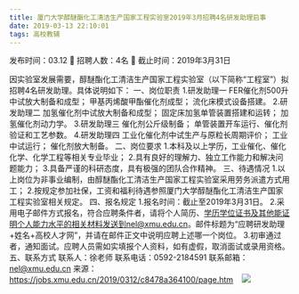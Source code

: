 ```yaml
---
title: 厦门大学醇醚酯化工清洁生产国家工程实验室2019年3月招聘4名研发助理启事
date: 2019-03-13 22:10:01
tags: 高校教辅
---
```

发布时间：03.12   🌟   招聘人数：4名   🌈   截止时间：2019年3月31日
<!-- more -->

因实验室发展需要，醇醚酯化工清洁生产国家工程实验室（以下简称“工程室”）拟招聘4名研发助理。具体说明如下：
一、岗位职责
1.研发助理一
FER催化剂500升中试放大制备和成型；
甲基丙烯酸甲酯催化剂成型；
流化床模式设备搭建。
2.研发助理二
加氢催化剂中试放大制备和成型；
固定床加氢单管装置搭建和运转；
加氢催化剂动力学。
3.研发助理三
催化剂公斤级制备；
单管装置开车运行、催化剂验证和工艺参数。
4.研发助理四
工业化催化剂中试生产与原粒长周期评价；
工业中试运行；
催化剂放大制备。
二、岗位要求
1.本科及以上学历，工业催化、催化化学、化学工程等相关专业毕业；
2.具有良好的理解力、独立工作能力和解决问题能力；
3.具备严谨的科研态度，具有极强的团队合作精神。
三、待遇情况
1.以上岗位为非事业编制，由醇醚酯化工清洁生产国家工程实验室采用劳务派遣方式用工；
2.按规定参加社保，工资和福利待遇参照厦门大学醇醚酯化工清洁生产国家工程实验室相关规定。
四、报名规定
1.报名时间：截止至2019年3月31日。
2.采用电子邮件方式报名，符合应聘条件者，请将个人简历、学历学位证书及其他能证明个人能力水平的相关材料发送到nel@xmu.edu.cn。邮件标题为“应聘研发助理+姓名+高校人才网”，并请在邮件正文中说明应聘上述哪一个岗位。
3.初审通过者，通知面试。应聘人员需如实填报个人资料，如有虚假，取消面试或录用资格。
五、联系方式
联系人：徐老师
联系电话：0592-2184591
联系邮箱：nel@xmu.edu.cn
来源：
https://jobs.xmu.edu.cn/2019/0312/c8478a364100/page.htm
 
 ![](https://cdn.weiweiblog.cn/20181015134814.png)